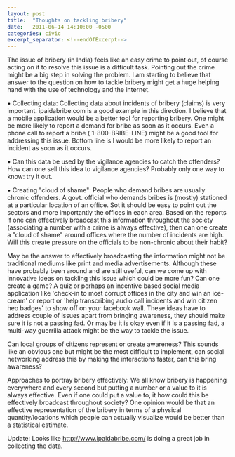 ```yaml
---
layout: post
title:  "Thoughts on tackling bribery"
date:   2011-06-14 14:10:00 -0500
categories: civic
excerpt_separator: <!--endOfExcerpt-->
---
```


The issue of bribery (in India) feels like an easy crime to point out, of course acting on it to resolve this issue is a difficult task. Pointing out the crime might be a big step in solving the problem. I am starting to believe that answer to the question on how to tackle bribery might get a huge helping hand with the use of technology and the internet.

•	Collecting data: Collecting data about incidents of bribery (claims) is very important. ipaidabribe.com is a good example in this direction. I believe that a mobile application would be a better tool for reporting bribery. One might be more likely to report a demand for bribe as soon as it occurs. Even a phone call to report a bribe ( 1-800-BRIBE-LINE) might be a good tool for addressing this issue. Bottom line is I would be more likely to report an incident as soon as it occurs.

•	Can this data be used by the vigilance agencies to catch the offenders? How can one sell this idea to vigilance agencies? Probably only one way to know: try it out.

•	Creating "cloud of shame": People who demand bribes are usually chronic offenders. A govt. official who demands bribes is (mostly) stationed at a particular location of an office. Sot it should be easy to point out the sectors and more importantly the offices in each area. Based on the reports if one can effectively broadcast this information throughout the society (associating a number with a crime is always effective), then can one create a "cloud of shame" around offices where the number of incidents are high. Will this create pressure on the officials to be non-chronic about their habit?

<!--endOfExcerpt-->

May be the answer to effectively broadcasting the information might not be traditional mediums like print and media advertisements. Although these have probably been around and are still useful, can we come up with innovative ideas on tackling this issue which could be more fun? Can one create a game? A quiz or perhaps an incentive based social media application like 'check-in to most corrupt offices in the city and win an ice-cream' or report or 'help transcribing audio call incidents and win citizen heo badges' to show off on your facebook wall. These ideas have to address couple of issues apart from bringing awareness, they should make sure it is not a passing fad. Or may be it is okay even if it is a passing fad, a multi-way guerrilla attack might be the way to tackle the issue.

Can local groups of citizens represent or create awareness? This sounds like an obvious one but might be the most difficult to implement, can social networking address this by making the interactions faster, can this bring awareness? 

Approaches to portray bribery effectively: We all know bribery is happening everywhere and every second but putting a number or a value to it is always effective. Even if one could put a value to, it how could this be effectively broadcast throughout society? One opinion would be that an effective representation of the bribery in terms of a physical quantity/locations which people can actually visualize would be better than a statistical estimate.

Update: Looks like http://www.ipaidabribe.com/ is doing a great job in collecting the data.

